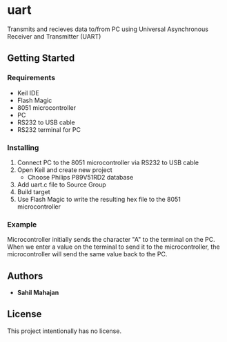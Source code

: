 # uart
Transmits and recieves data to/from PC using Universal Asynchronous Receiver and Transmitter (UART)

## Getting Started

### Requirements
* Keil IDE
* Flash Magic
* 8051 microcontroller
* PC
* RS232 to USB cable
* RS232 terminal for PC

### Installing
1. Connect PC to the 8051 microcontroller via RS232 to USB cable
1. Open Keil and create new project
   * Choose Philips P89V51RD2 database
1. Add uart.c file to Source Group
1. Build target
1. Use Flash Magic to write the resulting hex file to the 8051 microcontroller

### Example

Microcontroller initially sends the character "A" to the terminal on the PC. When we enter a value on the terminal to send it
to the microcontroller, the microcontroller will send the same value back to the PC.

## Authors

* **Sahil Mahajan**

## License

This project intentionally has no license.
